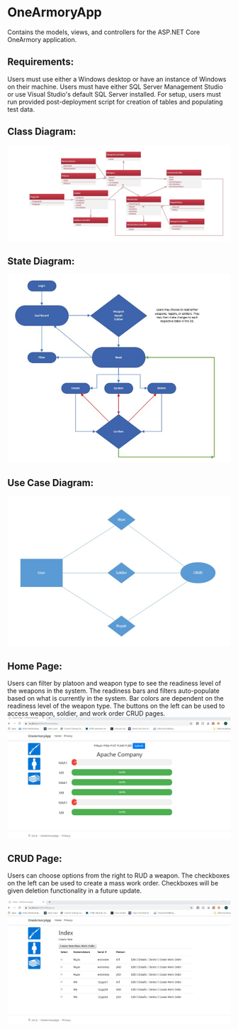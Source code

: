 # OneArmoryApp
Contains the models, views, and controllers for the ASP.NET Core OneArmory application.

Requirements:
---
Users must use either a Windows desktop or have an instance of Windows on their machine.
Users must have either SQL Server Management Studio or use Visual Studio's default SQL Server installed.
For setup, users must run provided post-deployment script for creation of tables and populating test data. 

Class Diagram:
---
![Class Diagram](https://github.com/channingmaddix/OneArmoryApp/blob/master/ClassDiagram.jpg?raw=true)


State Diagram:
---

![State Diagram](https://github.com/channingmaddix/OneArmoryApp/blob/master/StateDiagram.jpg?raw=true)


Use Case Diagram:
---
![Use Case Diagram](https://github.com/channingmaddix/OneArmoryApp/blob/master/UseCaseDiagram.jpg?raw=true)

Home Page:
---
Users can filter by platoon and weapon type to see the readiness level of the weapons in the system.
The readiness bars and filters auto-populate based on what is currently in the system. 
Bar colors are dependent on the readiness level of the weapon type. 
The buttons on the left can be used to access weapon, soldier, and work order CRUD pages.
![Home Page](https://github.com/channingmaddix/OneArmoryApp/blob/master/HomePage.jpg?raw=true)

CRUD Page:
---
Users can choose options from the right to RUD a weapon. 
The checkboxes on the left can be used to create a mass work order.
Checkboxes will be given deletion functionality in a future update.

![CRUD Page](https://github.com/channingmaddix/OneArmoryApp/blob/master/WeaponIndexPage.jpg?raw=true)
